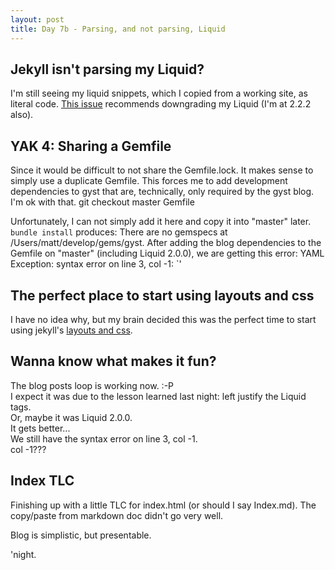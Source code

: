 ```yaml
---
layout: post
title: Day 7b - Parsing, and not parsing, Liquid
---
```


Jekyll isn't parsing my Liquid?
--------------------------------
I'm still seeing my liquid snippets, which I copied from a working site,
as literal code.  [This issue](http://support.github.com/discussions/site/3216-github-pages-liquid-template-tags-not-being-parsed) recommends downgrading my Liquid (I'm at 2.2.2 also).

YAK 4: Sharing a Gemfile
------------------------
Since it would be difficult to not share the Gemfile.lock.  It makes
sense to simply use a duplicate Gemfile.  This forces me to add
development dependencies to gyst that are, technically, only required by the gyst
blog.  I'm ok with that.
    git checkout master Gemfile

Unfortunately, I can not simply add it here and copy it into "master"
later.  `bundle install` produces: <span class="error">There are no gemspecs at /Users/matt/develop/gems/gyst.</span>
After adding the blog dependencies to the Gemfile on "master" (including
Liquid 2.0.0), we are getting this error:
<span class='error'>YAML Exception: syntax error on line 3, col -1: `'</span>

The perfect place to start using layouts and css
------------------------------------------------
I have no idea why, but my brain decided this was the perfect time to
start using jekyll's [layouts and css](https://github.com/mattscilipoti/gyst/commit/d746243edae4e4529a508359d3d93db84ea14fcd).  

Wanna know what makes it fun?
-----------------------------

The blog posts loop is working now.  :-P   
I expect it was due to the lesson learned last night: 
<span class="lesson">left justify the Liquid tags.</span>   
Or, maybe it was Liquid 2.0.0.   
It gets better...   
We still have the syntax error on line 3, col -1.   
col -1???

Index TLC
---------
Finishing up with a little TLC for index.html (or should I say Index.md).  The copy/paste from
markdown doc didn't go very well.

Blog is simplistic, but presentable.


'night.
